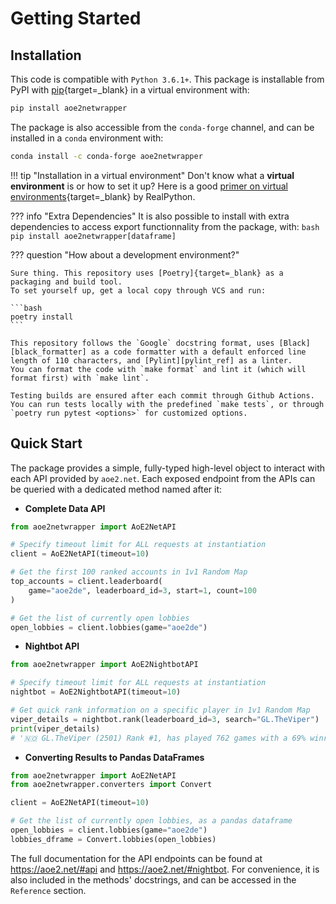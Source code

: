 # Getting Started

## Installation

This code is compatible with `Python 3.6.1+`.
This package is installable from PyPI with [pip]{target=_blank} in a virtual environment with:

```bash
pip install aoe2netwrapper
```

The package is also accessible from the `conda-forge` channel, and can be installed in a `conda` environment with:

```bash
conda install -c conda-forge aoe2netwrapper
```

!!! tip "Installation in a virtual environment"
    Don't know what a **virtual environment** is or how to set it up? Here is a good
    [primer on virtual environments][virtual_env_primer]{target=_blank} by RealPython.

??? info "Extra Dependencies"
    It is also possible to install with extra dependencies to access export functionnality from the package, with:
    ```bash
    pip install aoe2netwrapper[dataframe]
    ```

??? question "How about a development environment?"

    Sure thing. This repository uses [Poetry]{target=_blank} as a packaging and build tool. 
    To set yourself up, get a local copy through VCS and run:
    
    ```bash
    poetry install
    ```
    
    This repository follows the `Google` docstring format, uses [Black][black_formatter] as a code formatter with a default enforced line length of 110 characters, and [Pylint][pylint_ref] as a linter.
    You can format the code with `make format` and lint it (which will format first) with `make lint`.
    
    Testing builds are ensured after each commit through Github Actions.
    You can run tests locally with the predefined `make tests`, or through `poetry run pytest <options>` for customized options.

## Quick Start

The package provides a simple, fully-typed high-level object to interact with each API provided by `aoe2.net`.
Each exposed endpoint from the APIs can be queried with a dedicated method named after it:

* __Complete Data API__

```python
from aoe2netwrapper import AoE2NetAPI

# Specify timeout limit for ALL requests at instantiation
client = AoE2NetAPI(timeout=10)

# Get the first 100 ranked accounts in 1v1 Random Map
top_accounts = client.leaderboard(
    game="aoe2de", leaderboard_id=3, start=1, count=100
)

# Get the list of currently open lobbies
open_lobbies = client.lobbies(game="aoe2de")
```

* __Nightbot API__

```python
from aoe2netwrapper import AoE2NightbotAPI

# Specify timeout limit for ALL requests at instantiation
nightbot = AoE2NightbotAPI(timeout=10)

# Get quick rank information on a specific player in 1v1 Random Map
viper_details = nightbot.rank(leaderboard_id=3, search="GL.TheViper")
print(viper_details)
# '🇳🇴 GL.TheViper (2501) Rank #1, has played 762 games with a 69% winrate, -1 streak, and 2 drops'
```

* __Converting Results to Pandas DataFrames__

```python
from aoe2netwrapper import AoE2NetAPI
from aoe2netwrapper.converters import Convert

client = AoE2NetAPI(timeout=10)

# Get the list of currently open lobbies, as a pandas dataframe
open_lobbies = client.lobbies(game="aoe2de")
lobbies_dframe = Convert.lobbies(open_lobbies)
```

The full documentation for the API endpoints can be found at https://aoe2.net/#api and https://aoe2.net/#nightbot.
For convenience, it is also included in the methods' docstrings, and can be accessed in the `Reference` section.


[virtual_env_primer]: https://realpython.com/python-virtual-environments-a-primer/
[black_formatter]: https://github.com/psf/black
[pip]: https://pip.pypa.io/en/stable/
[Poetry]: https://python-poetry.org/
[pylint_ref]: https://www.pylint.org/
